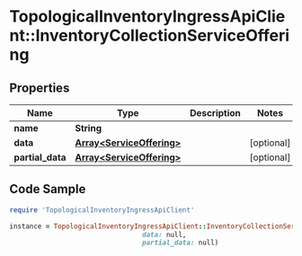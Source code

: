 # TopologicalInventoryIngressApiClient::InventoryCollectionServiceOffering

## Properties

Name | Type | Description | Notes
------------ | ------------- | ------------- | -------------
**name** | **String** |  | 
**data** | [**Array&lt;ServiceOffering&gt;**](ServiceOffering.md) |  | [optional] 
**partial_data** | [**Array&lt;ServiceOffering&gt;**](ServiceOffering.md) |  | [optional] 

## Code Sample

```ruby
require 'TopologicalInventoryIngressApiClient'

instance = TopologicalInventoryIngressApiClient::InventoryCollectionServiceOffering.new(name: null,
                                 data: null,
                                 partial_data: null)
```


